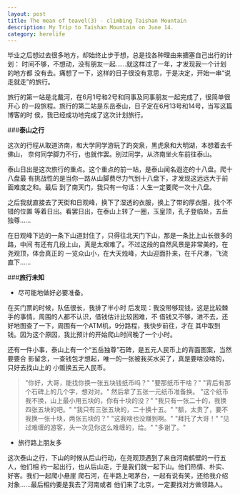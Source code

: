 ```yaml
---
layout: post
title: The mean of teavel(3) - climbing Taishan Mountain
description: My Trip to Taishan Mountain on June 14.
category: herelife
---
```


毕业之后想过去很多地方，却始终止步于想，总是找各种理由来搪塞自己出行的计划：
时间不够，不想动，没有朋友一起......就这样过了一年，才发现我一个计划的地方都
没有去。痛想了一下，这样的日子很没有意思，于是决定，开始一串“说走就走”的旅行。

旅行的第一站是北戴河，在6月1号和2号和同事及同事朋友一起完成了，很简单很开心
的一段旅程。旅行的第二站是东岳泰山，日子定在6月13号和14号，当写这篇博客的时
侯，我已经成功地完成了这次计划旅行。

###**泰山之行**

这次的行程从取道济南，和大学同学游玩了趵突泉，黑虎泉和大明湖，本想着去千佛山，
奈何同学脚力不行，也就作罢。别过同学，从济南坐火车前往泰山。

泰山日出是这次旅行的重点。这个重点的前一站，是泰山闻名遐迩的十八盘。爬十八盘最
有挑战性的是当你一路从山脚费尽力气到十八盘下，才发现这远远大于前面难度之和。最后
到了南天门，我只有一句话：人生一定要爬一次十八盘。

之后我就直接去了天街和日观峰，换下了湿透的衣服，换上了带的厚衣服，找个不错的位置
等着日出。看罢日出，在泰山上转了一圈，玉皇顶，孔子登临处，五岳独尊......

在日观峰下边的一条下山道封住了，只得往北天门下山，那是一条比上山长很多的路，中间
有还有几段上山，真是太艰难了。不过这段的自然风景是非常美的，在尧观顶，体会真正的
一览众山小，在大天烛峰，大山迎面扑来，在千尺瀑，飞流直下......

###**旅行未知**

 - 尽可能地做好必要准备。

在买门票的时候，队伍很长，我排了半小时
后发现：我没带够现钱，这是比较棘手的事情，周围的人都不认识，借钱估计比较困难，不
借钱又不够，进不去，还好地图查了一下，周围有一个ATM机，9分路程，我快步前往，才在
其中取到钱。因为这个原因，我比预计的开始爬山时间晚了一个小时。

还有一件小事，泰山上有一个“五岳独尊”石碑，是五元人民币上的背面图案，当然要要合
影留念，一查钱包才想起，唯一的一张被我买水买了，真是要啥没啥的，只好去找山上的
小贩换五元人民币。

 > "你好，大哥，能找你换一张五块钱纸币吗？"
 > "要那纸币干啥？"
 > "背后有那个石碑上的几个字，想对对。"
 > 然后拿了五张一元纸币准备换。
 > "这个纸币我不换，山上最小用五块的，你有十块的没？"
 > "我只有一张二十的，我换四张五块的吧。"
 > "我只有三张五块的，二十换十五。"
 > "额，太贵了，要不我换一张十块，两张五块的？"
 > "这我啥也没赚到啊。"
 > "拜托了大哥！"
 > "见过难缠的游客，头一次见你这么难缠的，给。"
 > "多谢了。"
 
 - 旅行路上朋友多
 
这次泰山之行，下山的时候从后山行动，在尧观顶遇到了来自河南鹤壁的一行五人，他们相
约一起出行，也从后山走，于是我们就一起下山。他们热情、朴实、好客。我们一起爬小悬崖
爬石河，在半路上喝茅台，一起有说有笑，还给我介绍对象......最后相约要是我去了河南或者
他们来了北京，一定要找对方做领路人。
